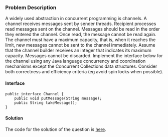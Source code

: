 

### Problem Description

A widely used abstraction in concurrent programming is channels. A channel receives messages sent by sender threads. Recipient processes read messages sent on the channel. Messages should be read in the order they entered the channel. Once read, the message cannot be read again. The channel must have a maximum capacity, that is, when it reaches the limit, new messages cannot be sent to the channel immediately. Assume that the channel builder receives an integer that indicates its maximum capacity. Messages cannot be discarded. Implement the interface below for the channel using any Java language concurrency and coordination mechanisms except the Concurrent Collections data structures. Consider both correctness and efficiency criteria (eg avoid spin locks when possible).


#### Interface

```
public interface Channel {
    public void putMessage(String message);
    public String takeMessage();
}
```

#### Solution

The code for the solution of the question is [here](./src).




